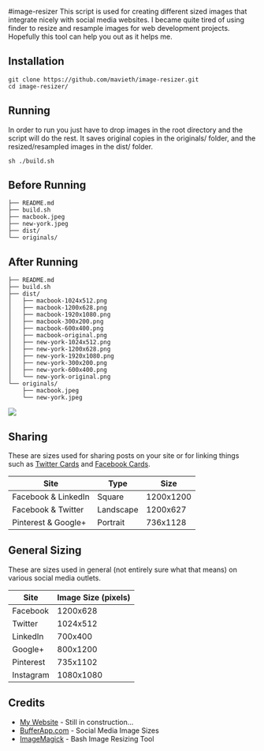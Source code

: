#image-resizer
This script is used for creating different sized images that integrate nicely with social media websites. I became quite tired of using finder to resize and resample images for web development projects. Hopefully this tool can help you out as it helps me.

## Installation
	git clone https://github.com/mavieth/image-resizer.git
	cd image-resizer/

## Running	
In order to run you just have to drop images in the root directory and the script will do the rest. It saves original copies in the originals/ folder, and the resized/resampled images in the dist/ folder.

	sh ./build.sh
	
## Before Running

	├── README.md
	├── build.sh
	├── macbook.jpeg
	├── new-york.jpeg
	├── dist/
	└── originals/


## After Running
	├── README.md
	├── build.sh
	├── dist/
	│   ├── macbook-1024x512.png
	│   ├── macbook-1200x628.png
	│   ├── macbook-1920x1080.png
	│   ├── macbook-300x200.png
	│   ├── macbook-600x400.png
	│   ├── macbook-original.png
	│   ├── new-york-1024x512.png
	│   ├── new-york-1200x628.png
	│   ├── new-york-1920x1080.png
	│   ├── new-york-300x200.png
	│   ├── new-york-600x400.png
	│   └── new-york-original.png
	└── originals/
	    ├── macbook.jpeg
	    └── new-york.jpeg

![](http://www.reactiongifs.com/wp-content/uploads/2013/10/tim-and-eric-mind-blown.gif)

## Sharing	
These are sizes used for sharing posts on your site or for linking things such as [Twitter Cards](https://dev.twitter.com/cards/overview) and [Facebook Cards](https://developers.facebook.com/docs/sharing/webmasters).

| Site  | Type | Size |
| ------------- | ------------- | ------------- |
|Facebook & LinkedIn  |Square| 1200x1200 |
|Facebook & Twitter   |Landscape| 1200x627 |
|Pinterest & Google+  |Portrait| 736x1128 |

## General Sizing
These are sizes used in general (not entirely sure what that means) on various social media outlets.

| Site  | Image Size (pixels) |
| ------------- | ------------- |
| Facebook  |  1200x628|
| Twitter   |  1024x512|
| LinkedIn  |  700x400|
| Google+   |  800x1200|
| Pinterest |  735x1102|
| Instagram |  1080x1080|

## Credits
* [My Website](https://www.utilidev.com) - Still in construction...
* [BufferApp.com](https://blog.bufferapp.com/ideal-image-sizes-social-media-posts) - Social Media Image Sizes
* [ImageMagick](https://www.imagemagick.org/script/index.php) - Bash Image Resizing Tool
